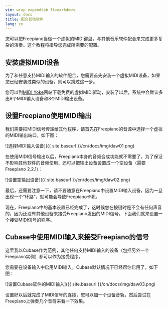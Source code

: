 ```yaml
---
vim: wrap expandtab ft=markdown
layout: docs
title: 配合其他软件
lang: cn
---
```


您可以把Freepiano当做一个虚拟的MIDI键盘，与其他音乐软件配合来完成更多复杂的演奏。这个教程将指导您完成所需要的配置。

## 安装虚拟MIDI设备
为了和任意支持MIDI输入的软件配合，您需要首先安装一个虚拟MIDI设备，如果您已经安装过类似的设备，则可以跳过这一步。

您可以到[MIDI Yoke]网站下载免费的虚拟MIDI驱动，安装了以后，系统中会默认多出8个MIDI输入设备和8个MIDI输出设备。

[MIDI Yoke]:  http://www.midiox.com/myoke.htm

## 设置Freepiano使用MIDI输出

我们需要把MIDI信号传递给其他程序，请首先在Freepiano的音源中选择一个虚拟的MIDI输出端口，如下图：

![选择MIDI输入设备]({{ site.baseurl }}/cn/docs/img/daw01.png)

在使用MIDI信号输出以后，Freepiano本身的音频合成功能就不需要了，为了保证不影响其他软件的音频使用，还可以把输出设备设置成一个空设备（需要Freepiano 2.2.1）：

![设置空输出设备]({{ site.baseurl }}/cn/docs/img/daw02.png)

最后，还需要注意一下，请不要随意在Freepiano中设置MIDI输入设备，因为一旦出现一个“环路”，就可能会导致Freepiano卡死。

现在，Freepiano中的基本设置已经完成了，这时候您在按键时是不会有任何声音的，因为还没有其他设备来接受Freepiano发出的MIDI信号。下面我们就来设置一个接受MIDI信号的程序。

## Cubase中使用MIDI输入来接受Freepiano的信号

这里我以Cubase作为范例，其他任何支持MIDI输入的设备（包括另外一个Freepiano实例）都可以作为接受程序。

您需要在设备输入中启用MIDI输入，Cubase默认情况下已经帮你启用了，如下图：

![设置Cubase软件的MIDI输入]({{ site.baseurl }}/cn/docs/img/daw03.png)

设置好以后就完成了MIDI信号的连接，您可以加一个设备音轨，然后尝试在Freepiano上弹奏几个音符来看一下效果。

